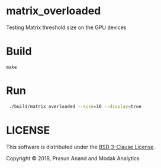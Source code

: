 # matrix_overloaded
Testing Matrix threshold size on the GPU devices


# Build
```
make
```

# Run

```sh
 ./build/matrix_overloaded --size=10 --display=true
```

# LICENSE

This software is distributed under the [BSD 3-Clause License](LICENSE).

Copyright © 2018, Prasun Anand and Modak Analytics
